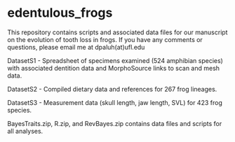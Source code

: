 # edentulous_frogs
This repository contains scripts and associated data files for our manuscript on the evolution of tooth loss in frogs. If you have any comments or questions, please email me at dpaluh(at)ufl.edu

DatasetS1 - Spreadsheet of specimens examined (524 amphibian species) with associated dentition data and MorphoSource links to scan and mesh data.

DatasetS2 - Compiled dietary data and references for 267 frog lineages.

DatasetS3 - Measurement data (skull length, jaw length, SVL) for 423 frog species.

BayesTraits.zip, R.zip, and RevBayes.zip contains data files and scripts for all analyses. 

